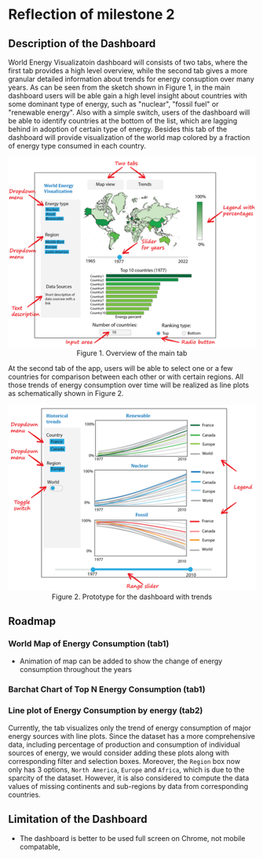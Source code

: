 # Reflection of milestone 2

## Description of the Dashboard

World Energy Visualizatoin dashboard will consists of two tabs, where the first tab provides a high level overview, while the second tab gives a more granular detailed information about trends for energy consuption over many years.  As can be seen from the sketch shown in Figure 1, in the main dashboard users will be able gain a high level insight about countries with some dominant type of energy, such as "nuclear", "fossil fuel" or "renewable energy". Also with a simple switch, users of the dashboard will be able to identify countries at the bottom of the list, which are lagging behind in adoption of certain type of energy. Besides this tab of the dashboard will provide visualization of the world map colored by a fraction of energy type consumed in each country.

<p align="center">
  <img src="1_map_and_bar_chart.PNG">
  Figure 1. Overview of the main tab
</p>

At the second tab of the app, users will be able to select one or a few countries for comparison between each other or with certain regions. All those trends of energy consumption over time will be realized as line plots as schematically shown in Figure 2.

<p align="center">
  <img src="2_trends.PNG">
  Figure 2. Prototype for the dashboard with trends
</p>

## Roadmap

### World Map of Energy Consumption (tab1)

- Animation of map can be added to show the change of energy consumption throughout the years

### Barchat Chart of Top N Energy Consumption (tab1)

### Line plot of Energy Consumption by energy (tab2)
Currently, the tab visualizes only the trend of energy consumption of major energy sources with line plots. Since the dataset has a more comprehensive data, including percentage of production and consumption of individual sources of energy, we would consider adding these plots along with corresponding filter and selection boxes. Moreover, the `Region` box now only has 3 options, `North America`, `Europe` and `Africa`, which is due to the sparcity of the dataset. However, it is also considered to compute the data values of missing continents and sub-regions by data from corresponding countries.

## Limitation of the Dashboard

- The dashboard is better to be used full screen on Chrome, not mobile compatable,
